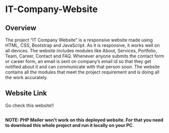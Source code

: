 # IT-Company-Website

## Overview

The project “IT Company Website” is a responsive website made using HTML, CSS, Bootstrap and JavaScript. As it is responsive, it works well on all devices. The website includes modules like About, Services, Portfolio, Team, Career, Contact and FAQ. Whenever anyone submits the contact form or career form, an email is sent on company’s email id so that they get notified about it and can communicate with that person soon. The website contains all the modules that meet the project requirement and is doing all the work accurately.

## Website Link

Go check this website!!

##

__NOTE: PHP Mailer won't work on this deployed website. For that you need to download this whole project and run it locally on your PC.__
